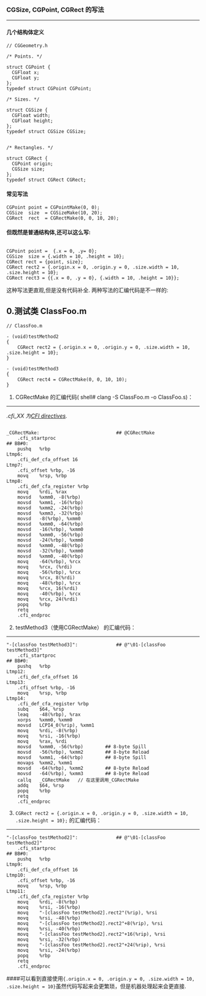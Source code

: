 ### CGSize, CGPoint, CGRect 的写法
---

#### 几个结构体定义

```
// CGGeometry.h 

/* Points. */

struct CGPoint {
  CGFloat x;
  CGFloat y;
};
typedef struct CGPoint CGPoint;

/* Sizes. */

struct CGSize {
  CGFloat width;
  CGFloat height;
};
typedef struct CGSize CGSize;


/* Rectangles. */

struct CGRect {
  CGPoint origin;
  CGSize size;
};
typedef struct CGRect CGRect;
```


#### 常见写法

```
CGPoint point = CGPointMake(0, 0);
CGSize  size  = CGSizeMake(10, 20);
CGRect  rect  = CGRectMake(0, 0, 10, 20);

```

#### 但既然是普通结构体,还可以这么写:

```

CGPoint point =  {.x = 0, .y= 0};
CGSize  size = {.width = 10, .height = 10};
CGRect rect = {point, size};
CGRect rect2 = {.origin.x = 0, .origin.y = 0, .size.width = 10, .size.height = 10};
CGRect rect3 = {{.x = 0, .y = 0}, {.width = 10, .height = 10}};

```

这种写法更直观,但是没有代码补全. 两种写法的汇编代码是不一样的: 


0.测试类 ClassFoo.m
---

```
// ClassFoo.m 

- (void)testMethod2
{
    CGRect rect2 = {.origin.x = 0, .origin.y = 0, .size.width = 10, .size.height = 10};
}

- (void)testMethod3
{
    CGRect rect4 = CGRectMake(0, 0, 10, 10);
}

```



1. CGRectMake 的汇编代码( shell# clang -S ClassFoo.m -o ClassFoo.s)： 
---


*.cfi_XX 为[CFI directives](https://sourceware.org/binutils/docs/as/CFI-directives.html).* 



```

_CGRectMake:                            ## @CGRectMake
	.cfi_startproc
## BB#0:
	pushq	%rbp
Ltmp6:
	.cfi_def_cfa_offset 16
Ltmp7:
	.cfi_offset %rbp, -16
	movq	%rsp, %rbp
Ltmp8:
	.cfi_def_cfa_register %rbp
	movq	%rdi, %rax
	movsd	%xmm0, -8(%rbp)
	movsd	%xmm1, -16(%rbp)
	movsd	%xmm2, -24(%rbp)
	movsd	%xmm3, -32(%rbp)
	movsd	-8(%rbp), %xmm0
	movsd	%xmm0, -64(%rbp)
	movsd	-16(%rbp), %xmm0
	movsd	%xmm0, -56(%rbp)
	movsd	-24(%rbp), %xmm0
	movsd	%xmm0, -48(%rbp)
	movsd	-32(%rbp), %xmm0
	movsd	%xmm0, -40(%rbp)
	movq	-64(%rbp), %rcx
	movq	%rcx, (%rdi)
	movq	-56(%rbp), %rcx
	movq	%rcx, 8(%rdi)
	movq	-48(%rbp), %rcx
	movq	%rcx, 16(%rdi)
	movq	-40(%rbp), %rcx
	movq	%rcx, 24(%rdi)
	popq	%rbp
	retq
	.cfi_endproc

```

2. testMethod3（使用CGRectMake） 的汇编代码： 
---

```
"-[classFoo testMethod3]":              ## @"\01-[classFoo testMethod3]"
	.cfi_startproc
## BB#0:
	pushq	%rbp
Ltmp12:
	.cfi_def_cfa_offset 16
Ltmp13:
	.cfi_offset %rbp, -16
	movq	%rsp, %rbp
Ltmp14:
	.cfi_def_cfa_register %rbp
	subq	$64, %rsp
	leaq	-48(%rbp), %rax
	xorps	%xmm0, %xmm0
	movsd	LCPI4_0(%rip), %xmm1
	movq	%rdi, -8(%rbp)
	movq	%rsi, -16(%rbp)
	movq	%rax, %rdi
	movsd	%xmm0, -56(%rbp)        ## 8-byte Spill
	movsd	-56(%rbp), %xmm2        ## 8-byte Reload
	movsd	%xmm1, -64(%rbp)        ## 8-byte Spill
	movaps	%xmm2, %xmm1
	movsd	-64(%rbp), %xmm2        ## 8-byte Reload
	movsd	-64(%rbp), %xmm3        ## 8-byte Reload
	callq	_CGRectMake   // 在这里调用_CGRectMake
	addq	$64, %rsp 
	popq	%rbp
	retq
	.cfi_endproc
```

3.  `CGRect rect2 = {.origin.x = 0, .origin.y = 0, .size.width = 10, .size.height = 10};` 的汇编代码：
---

```
"-[classFoo testMethod2]":              ## @"\01-[classFoo testMethod2]"
	.cfi_startproc
## BB#0:
	pushq	%rbp
Ltmp9:
	.cfi_def_cfa_offset 16
Ltmp10:
	.cfi_offset %rbp, -16
	movq	%rsp, %rbp
Ltmp11:
	.cfi_def_cfa_register %rbp
	movq	%rdi, -8(%rbp)
	movq	%rsi, -16(%rbp)
	movq	"-[classFoo testMethod2].rect2"(%rip), %rsi
	movq	%rsi, -48(%rbp)
	movq	"-[classFoo testMethod2].rect2"+8(%rip), %rsi
	movq	%rsi, -40(%rbp)
	movq	"-[classFoo testMethod2].rect2"+16(%rip), %rsi
	movq	%rsi, -32(%rbp)
	movq	"-[classFoo testMethod2].rect2"+24(%rip), %rsi
	movq	%rsi, -24(%rbp)
	popq	%rbp
	retq
	.cfi_endproc

```


####可以看到直接使用`{.origin.x = 0, .origin.y = 0, .size.width = 10, .size.height = 10}`虽然代码写起来会更繁琐，但是机器处理起来会更直接. 





